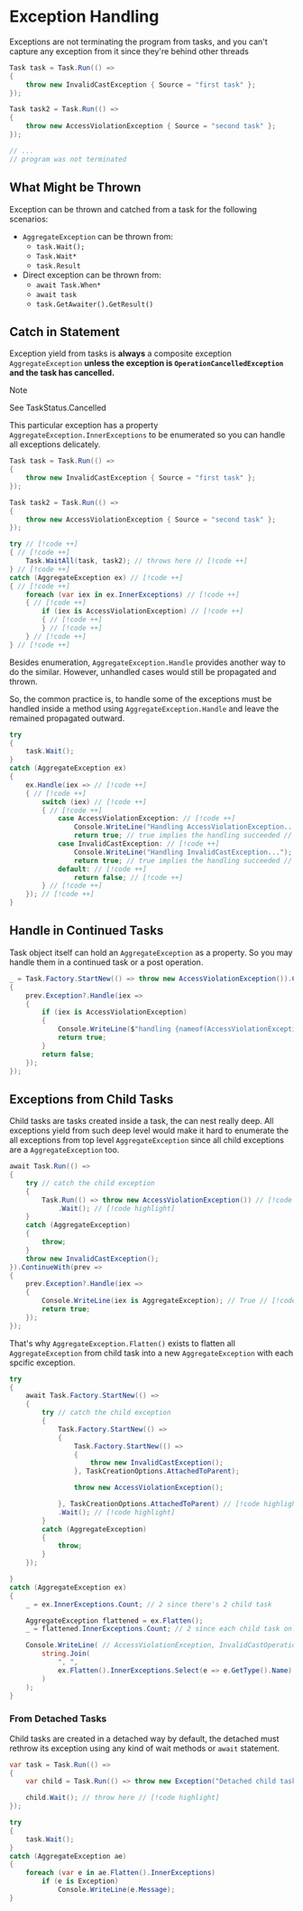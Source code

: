 # Exception Handling

Exceptions are not terminating the program from tasks, and you can't capture any exception from it since they're behind other threads

```cs
Task task = Task.Run(() =>
{
    throw new InvalidCastException { Source = "first task" };
});

Task task2 = Task.Run(() =>
{
    throw new AccessViolationException { Source = "second task" };
});

// ...
// program was not terminated
```

## What Might be Thrown

<!--TODO:might throw TaskCanceledException in some cases, does OperationCancelledException thrown?-->
Exception can be thrown and catched from a task for the following scenarios:

- `AggregateException` can be thrown from:
    - `task.Wait();`
    - `Task.Wait*`
    - `task.Result`
- Direct exception can be thrown from:
    - `await Task.When*`
    - `await task`
    - `task.GetAwaiter().GetResult()`

## Catch in Statement


Exception yield from tasks is **always** a composite exception `AggregateException` **unless the exception is `OperationCancelledException` and the task has cancelled.**

> [!NOTE]
> See TaskStatus.Cancelled

This particular exception has a property `AggregateException.InnerExceptions` to be enumerated so you can handle all exceptions delicately.

```cs
Task task = Task.Run(() =>
{
    throw new InvalidCastException { Source = "first task" };
});

Task task2 = Task.Run(() =>
{
    throw new AccessViolationException { Source = "second task" };
});

try // [!code ++] 
{ // [!code ++] 
    Task.WaitAll(task, task2); // throws here // [!code ++] 
} // [!code ++] 
catch (AggregateException ex) // [!code ++] 
{ // [!code ++] 
    foreach (var iex in ex.InnerExceptions) // [!code ++] 
    { // [!code ++] 
        if (iex is AccessViolationException) // [!code ++] 
        { // [!code ++] 
        } // [!code ++] 
    } // [!code ++] 
} // [!code ++] 
```

Besides enumeration, `AggregateException.Handle` provides another way to do the similar.
However, unhandled cases would still be propagated and thrown.

So, the common practice is, to handle some of the exceptions must be handled inside a method using `AggregateException.Handle` and leave the remained propagated outward.

```cs
try
{
    task.Wait();
}
catch (AggregateException ex)
{
    ex.Handle(iex => // [!code ++] 
    { // [!code ++] 
        switch (iex) // [!code ++] 
        { // [!code ++] 
            case AccessViolationException: // [!code ++] 
                Console.WriteLine("Handling AccessViolationException..."); // [!code ++] 
                return true; // true implies the handling succeeded // [!code ++] 
            case InvalidCastException: // [!code ++] 
                Console.WriteLine("Handling InvalidCastException..."); // [!code ++] 
                return true; // true implies the handling succeeded // [!code ++] 
            default: // [!code ++] 
                return false; // [!code ++] 
        } // [!code ++] 
    }); // [!code ++] 
}
```


## Handle in Continued Tasks

Task object itself can hold an `AggregateException` as a property.
So you may handle them in a continued task or a post operation.

```cs
_ = Task.Factory.StartNew(() => throw new AccessViolationException()).ContinueWith(prev =>
{
    prev.Exception?.Handle(iex =>
    {
        if (iex is AccessViolationException)
        {
            Console.WriteLine($"handling {nameof(AccessViolationException)}");
            return true;
        }
        return false;
    });
});
```

## Exceptions from Child Tasks

Child tasks are tasks created inside a task, the can nest really deep.
All exceptions yield from such deep level would make it hard to enumerate the all exceptions from top level `AggregateException` since all child exceptions are a `AggregateException` too.

```cs
await Task.Run(() =>
{
    try // catch the child exception
    {
        Task.Run(() => throw new AccessViolationException()) // [!code highlight] 
            .Wait(); // [!code highlight] 
    }
    catch (AggregateException)
    {
        throw;
    }
    throw new InvalidCastException();
}).ContinueWith(prev =>
{
    prev.Exception?.Handle(iex =>
    {
        Console.WriteLine(iex is AggregateException); // True // [!code highlight] 
        return true;
    });
});
```

That's why `AggregateException.Flatten()` exists to flatten all `AggregateException` from child task into a new `AggregateException` with each spcific exception.

```cs
try
{
    await Task.Factory.StartNew(() =>
    {
        try // catch the child exception
        {
            Task.Factory.StartNew(() =>
            {
                Task.Factory.StartNew(() =>
                {
                    throw new InvalidCastException();
                }, TaskCreationOptions.AttachedToParent);

                throw new AccessViolationException();

            }, TaskCreationOptions.AttachedToParent) // [!code highlight] 
            .Wait(); // [!code highlight] 
        }
        catch (AggregateException)
        {
            throw;
        }
    });

}
catch (AggregateException ex)
{
    _ = ex.InnerExceptions.Count; // 2 since there's 2 child task

    AggregateException flattened = ex.Flatten();
    _ = flattened.InnerExceptions.Count; // 2 since each child task only yield on exception

    Console.WriteLine( // AccessViolationException, InvalidCastOperation
        string.Join(
            ", ",
            ex.Flatten().InnerExceptions.Select(e => e.GetType().Name).ToArray()
        )
    );
}
```

### From Detached Tasks

Child tasks are created in a detached way by default, the detached must rethrow its exception using any kind of wait methods or `await` statement.

```cs
var task = Task.Run(() =>
{
    var child = Task.Run(() => throw new Exception("Detached child task faulted."));

    child.Wait(); // throw here // [!code highlight] 
});

try
{
    task.Wait();
}
catch (AggregateException ae)
{
    foreach (var e in ae.Flatten().InnerExceptions)
        if (e is Exception)
            Console.WriteLine(e.Message);
}
```
